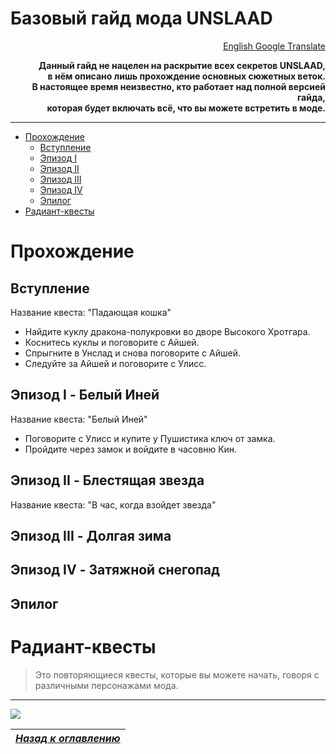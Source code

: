 # Базовый гайд мода UNSLAAD

<p align="right"><a href="https://translate.google.com/translate?sl=ru&tl=en&u=https://github.com/Meridiano/VST-Russian/blob/main/03-Unslaad/Базовый-гайд.md">English Google Translate</a></p>

<b><p align="right">Данный гайд не нацелен на раскрытие всех секретов UNSLAAD,  
в нём описано лишь прохождение основных сюжетных веток.  
В настоящее время неизвестно, кто работает над полной версией гайда,  
которая будет включать всё, что вы можете встретить в моде.</p></b>

------

+ [Прохождение](#walkthrough)
	+ [Вступление](#zzzcrbmq01)
    + [Эпизод I](#act-1)
    + [Эпизод II](#act-2)
    + [Эпизод III](#act-3)
    + [Эпизод IV](#act-4)
	+ [Эпилог](#zzzcrbepilogue)
+ [Радиант-квесты](#radiant-quests)

# <a name="walkthrough"></a> Прохождение

## <a name="zzzcrbmq01"></a> Вступление
Название квеста: "Падающая кошка"

+ Найдите куклу дракона-полукровки во дворе Высокого Хротгара.
+ Коснитесь куклы и поговорите с Айшей.
+ Спрыгните в Унслад и снова поговорите с Айшей.
+ Следуйте за Айшей и поговорите с Улисс.

## <a name="act-1"></a> Эпизод I - Белый Иней
Название квеста: "Белый Иней"

+ Поговорите с Улисс и купите у Пушистика ключ от замка.
+ Пройдите через замок и войдите в часовню Кин.

## <a name="act-2"></a> Эпизод II - Блестящая звезда
Название квеста: "В час, когда взойдет звезда"

## <a name="act-3"></a> Эпизод III - Долгая зима

## <a name="act-4"></a> Эпизод IV - Затяжной снегопад

## <a name="zzzcrbepilogue"></a> Эпилог

# <a name="radiant-quests"></a> Радиант-квесты

> Это повторяющиеся квесты, которые вы можете начать, говоря с различными персонажами мода.

------

![](https://staticdelivery.nexusmods.com/mods/1704/images/11789/11789-1549801967-313228175.jpeg)

|[*Назад к оглавлению*](Оглавление.md)|
|:---:|

